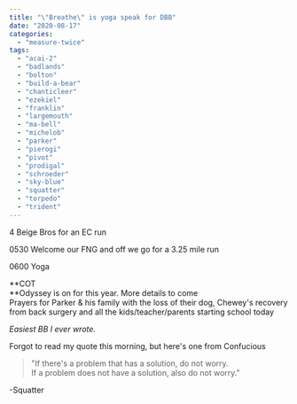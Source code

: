```yaml
---
title: "\"Breathe\" is yoga speak for DBB"
date: "2020-08-17"
categories: 
  - "measure-twice"
tags: 
  - "acai-2"
  - "badlands"
  - "bolton"
  - "build-a-bear"
  - "chanticleer"
  - "ezekiel"
  - "franklin"
  - "largemouth"
  - "ma-bell"
  - "michelob"
  - "parker"
  - "pierogi"
  - "pivot"
  - "prodigal"
  - "schroeder"
  - "sky-blue"
  - "squatter"
  - "torpedo"
  - "trident"
---
```


4 Beige Bros for an EC run

0530 Welcome our FNG and off we go for a 3.25 mile run

0600 Yoga

**COT  
**Odyssey is on for this year. More details to come  
Prayers for Parker & his family with the loss of their dog, Chewey's recovery from back surgery and all the kids/teacher/parents starting school today

_Easiest BB I ever wrote._

Forgot to read my quote this morning, but here's one from Confucious

> "If there's a problem that has a solution, do not worry.  
> If a problem does not have a solution, also do not worry."

\-Squatter
